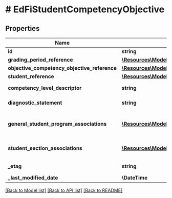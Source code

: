 # # EdFiStudentCompetencyObjective

## Properties

Name | Type | Description | Notes
------------ | ------------- | ------------- | -------------
**id** | **string** |  | [optional]
**grading_period_reference** | [**\Resources\Model\EdFiGradingPeriodReference**](EdFiGradingPeriodReference.md) |  |
**objective_competency_objective_reference** | [**\Resources\Model\EdFiCompetencyObjectiveReference**](EdFiCompetencyObjectiveReference.md) |  |
**student_reference** | [**\Resources\Model\EdFiStudentReference**](EdFiStudentReference.md) |  |
**competency_level_descriptor** | **string** | The competency level assessed for the student for the referenced competency objective. |
**diagnostic_statement** | **string** | A statement provided by the teacher that provides information in addition to the grade or assessment score. | [optional]
**general_student_program_associations** | [**\Resources\Model\EdFiStudentCompetencyObjectiveGeneralStudentProgramAssociation[]**](EdFiStudentCompetencyObjectiveGeneralStudentProgramAssociation.md) | An unordered collection of studentCompetencyObjectiveGeneralStudentProgramAssociations. Relates the student and program associated with the competency objective. | [optional]
**student_section_associations** | [**\Resources\Model\EdFiStudentCompetencyObjectiveStudentSectionAssociation[]**](EdFiStudentCompetencyObjectiveStudentSectionAssociation.md) | An unordered collection of studentCompetencyObjectiveStudentSectionAssociations. Relates the student and section associated with the competency objective. | [optional]
**_etag** | **string** | A unique system-generated value that identifies the version of the resource. | [optional]
**_last_modified_date** | **\DateTime** | The date and time the resource was last modified. | [optional]

[[Back to Model list]](../../README.md#models) [[Back to API list]](../../README.md#endpoints) [[Back to README]](../../README.md)
